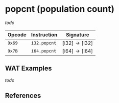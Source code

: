 
# popcnt (population count)

_todo_



| Opcode | Instruction  | Signature |
|--------|--------------|-----------|
| `0x69` | `i32.popcnt` | $[ \mathsf{i32} ] \to [ \mathsf{i32} ]$ |
| `0x7B` | `i64.popcnt` | $[ \mathsf{i64} ] \to [ \mathsf{i64} ]$ |



## WAT Examples

_todo_


## References

[^§2.4.1]: _WebAssembly Core Specification: Numeric Instructions_ - <https://www.w3.org/TR/wasm-core-2/syntax/instructions.html#numeric-instructions>
[^§4.3.2.22]: _WebAssembly Core Specification, Execution, Numerics, Integer Operations, ipopcntn_ - <https://webassembly.github.io/spec/core/bikeshed/#-hrefop-ipopcntmathrmipopcnt_n-i>

